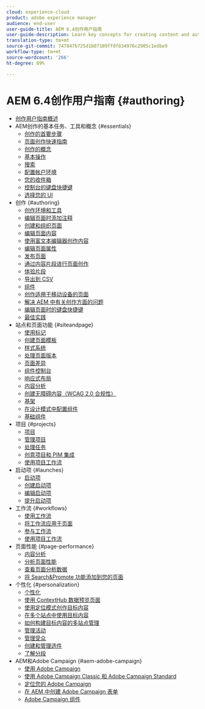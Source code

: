 ```yaml
---
cloud: experience-cloud
product: adobe experience manager
audience: end-user
user-guide-title: AEM 6.4创作用户指南
user-guide-description: Learn key concepts for creating content and authoring in AEM.
translation-type: tm+mt
source-git-commit: 747847b725d1b07109ff0f834976c2905c1edbe9
workflow-type: tm+mt
source-wordcount: '266'
ht-degree: 89%

---
```



# AEM 6.4创作用户指南 {#authoring}

+ [创作用户指南概述](home.md)
+ AEM创作的基本任务、工具和概念 {#essentials}
   + [创作的首要步骤](first-steps.md)
   + [页面创作快速指南](qg-page-authoring.md)
   + [创作的概念](author.md)
   + [基本操作](basic-handling.md)
   + [搜索](search.md)
   + [配置帐户环境](user-properties.md)
   + [您的收件箱](inbox.md)
   + [控制台的键盘快捷键](keyboard-shortcuts.md)
   + [选择您的 UI](select-ui.md)
+ 创作 {#authoring}
   + [创作环境和工具](author-environment-tools.md)
   + [编辑页面时添加注释](annotations.md)
   + [创建和组织页面](managing-pages.md)
   + [编辑页面内容](editing-content.md)
   + [使用富文本编辑器创作内容](rich-text-editor.md)
   + [编辑页面属性](editing-page-properties.md)
   + [发布页面](publishing-pages.md)
   + [通过内容片段进行页面创作](content-fragments.md)
   + [体验片段](experience-fragments.md)
   + [导出到 CSV](csv-export.md)
   + [组件](default-components.md)
   + [创作适用于移动设备的页面](mobile.md)
   + [解决 AEM 中有关创作方面的问题](troubleshooting.md)
   + [编辑页面时的键盘快捷键](page-authoring-keyboard-shortcuts.md)
   + [最佳实践](best-practices.md)
+ 站点和页面功能 {#siteandpage}
   + [使用标记](tags.md)
   + [创建页面模板](templates.md)
   + [样式系统](style-system.md)
   + [处理页面版本](working-with-page-versions.md)
   + [页面差异](page-diff.md)
   + [组件控制台](default-components-console.md)
   + [响应式布局](responsive-layout.md)
   + [内容分析](content-insights.md)
   + [创建无障碍内容（WCAG 2.0 合规性）](creating-accessible-content.md)
   + [基架](scaffolding.md)
   + [在设计模式中配置组件](default-components-designmode.md)
   + [基础组件](default-components-foundation.md)
+ 项目 {#projects}
   + [项目](projects.md)
   + [管理项目](touch-ui-managing-projects.md)
   + [处理任务](task-content.md)
   + [创意项目和 PIM 集成](managing-product-information.md)
   + [使用项目工作流](projects-with-workflows.md)
+ 启动项 {#launches}
   + [启动项](launches.md)
   + [创建启动项](launches-creating.md)
   + [编辑启动项](launches-editing.md)
   + [提升启动项](launches-promoting.md)
+ 工作流 {#workflows}
   + [使用工作流](workflows.md)
   + [将工作流应用于页面](workflows-applying.md)
   + [参与工作流](workflows-participating.md)
   + [使用项目工作流](projects-with-workflows.md)
+ 页面性能 {#page-performance}
   + [内容分析](content-insights.md)
   + [分析页面性能](ci-analyze.md)
   + [查看页面分析数据](pa-using.md)
   + [将 Search&amp;Promote 功能添加到您的页面](search-and-promote.md)
+ 个性化 {#personalization}
   + [个性化](personalization.md)
   + [使用 ContextHub 数据预览页面](ch-previewing.md)
   + [使用定位模式创作目标内容](content-targeting-touch.md)
   + [在多个站点中使用目标内容](multisite-support-targeted-content.md)
   + [如何构建目标内容的多站点管理](technical-multisite-targeted.md)
   + [管理活动](activitylib.md)
   + [管理受众](managing-audiences.md)
   + [创建和管理选件](offerlib.md)
   + [了解分段](segmentation-overview.md)
+ AEM和Adobe Campaign {#aem-adobe-campaign}
   + [使用 Adobe Campaign](adobe-campaign.md)
   + [使用 Adobe Campaign Classic 和 Adobe Campaign Standard](campaign.md)
   + [定位您的 Adobe Campaign](target-adobe-campaign.md)
   + [在 AEM 中创建 Adobe Campaign 表单](adobe-campaign-forms.md)
   + [Adobe Campaign 组件](adobe-campaign-components.md)
